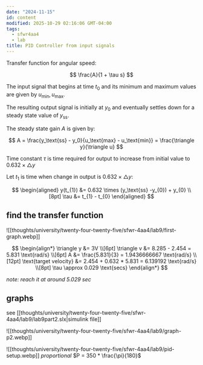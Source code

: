 ```yaml
---
date: "2024-11-15"
id: content
modified: 2025-10-29 02:16:06 GMT-04:00
tags:
  - sfwr4aa4
  - lab
title: PID Controller from input signals
---
```


<!-- group 61 -->

Transfer function for angular speed:

$$
\frac{A}{1 + \tau s}
$$

The input signal that begins at time $t_{0}$ and its minimum and maximum values are given by $u_\text{min}, u_\text{max}$.

The resulting output signal is initially at $y_{0}$ and eventually settles down for a steady state value of $y_\text{ss}$.

The steady state gain $A$ is given by:

$$
A = \frac{y_\text{ss} - y_0}{u_\text{max} - u_\text{min}} = \frac{\triangle y}{\triangle u}
$$

Time constant $\tau$ is time required for output to increase from initial value to $0.632 \times \triangle y$

Let $t_1$ is time when change in output is $0.632 \times \triangle y$:

$$
\begin{aligned}
y(t_{1}) &= 0.632 \times (y_\text{ss} -y_{0}) + y_{0} \\[8pt]
\tau &= t_{1} - t_{0}
\end{aligned}
$$

## find the transfer function

![[thoughts/university/twenty-four-twenty-five/sfwr-4aa4/lab9/first-graph.webp]]

$$
\begin{align*}
\triangle y &= 3V \\[6pt]
\triangle v &= 8.285 - 2.454 = 5.831 \text{rad/s} \\[6pt]
A &= \frac{5.831}{3} = 1.9436666667 \text{rad/s} \\[12pt]
\text{target velocity} &= 2.454 + 0.632 * 5.831 = 6.139192 \text{rad/s} \\[8pt]
\tau \approx 0.029 \text{secs}
\end{align*}
$$

_note: reach it at around 5.029 sec_

## graphs

see [[thoughts/university/twenty-four-twenty-five/sfwr-4aa4/lab9/lab9part2.slx|simulink file]]

![[thoughts/university/twenty-four-twenty-five/sfwr-4aa4/lab9/graph-p2.webp]]

![[thoughts/university/twenty-four-twenty-five/sfwr-4aa4/lab9/pid-setup.webp]]
_proportional_ $P = 350 * \frac{\pi}{180}$
